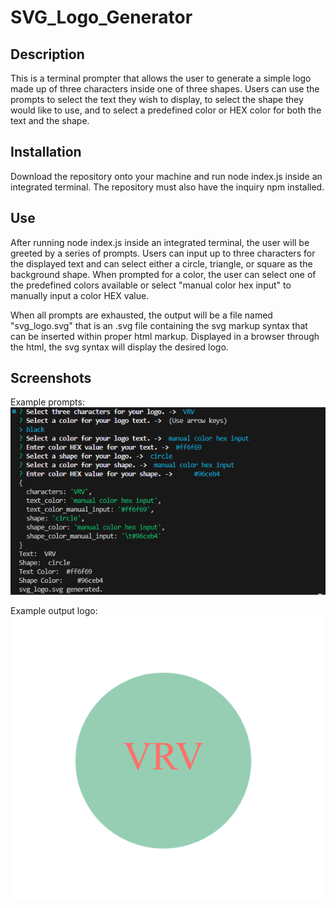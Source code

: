 # SVG_Logo_Generator
## Description
This is a terminal prompter that allows the user to generate a simple logo made up of three characters inside one of three shapes. Users can use the prompts to select the text they wish to display, to select the shape they would like to use, and to select a predefined color or HEX color for both the text and the shape.

## Installation
Download the repository onto your machine and run node index.js inside an integrated terminal. The repository must also have the inquiry npm installed.

## Use
After running node index.js inside an integrated terminal, the user will be greeted by a series of prompts. Users can input up to three characters for the displayed text and can select either a circle, triangle, or square as the background shape. When prompted for a color, the user can select one of the predefined colors available or select "manual color hex input" to manually input a color HEX value.

When all prompts are exhausted, the output will be a file named "svg_logo.svg" that is an .svg file containing the svg markup syntax that can be inserted within proper html markup. Displayed in a browser through the html, the svg syntax will display the desired logo.

## Screenshots
Example prompts:
![Example Terminal Prompts](image.png)

Example output logo:
![Example Completed Output Logo](image-1.png)

